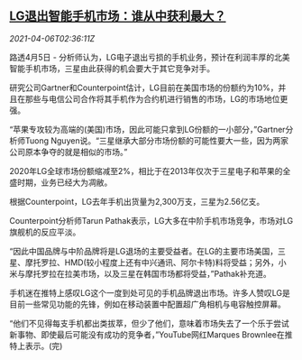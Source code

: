 <!--1617678062000-->
[LG退出智能手机市场：谁从中获利最大？](https://cn.reuters.com/article/lg-exit-smartphone-0405-mon-idCNKBS2BT06Z)
------

<div><i>2021-04-06T02:36:11Z</i></div><p>路透4月5日 - 分析师认为，LG电子退出亏损的手机业务，预计在利润丰厚的北美智能手机市场，三星由此获得的机会要大于其它竞争对手。</p><p>研究公司Gartner和Counterpoint估计，LG目前在美国市场的份额约为10%，并且在那些与电信公司合作将其手机作为合约机进行销售的市场，LG的市场地位更强。</p><p>“苹果专攻较为高端的(美国)市场，因此可能只拿到LG份额的一小部分，”Gartner分析师Tuong Nguyen说。“三星继承大部分市场份额的可能性要大一些，因为两家公司原本争夺的就是相似的市场。”</p><p>2020年LG全球市场份额缩减至2%，相比于在2013年仅次于三星电子和苹果的全盛时期，业务已经大为凋敝。</p><p>根据Counterpoint，LG去年手机出货量为2,300万支，三星为2.56亿支。</p><p>Counterpoint分析师Tarun Pathak表示，LG大多在中阶手机市场竞争，市场对LG旗舰机的反应平淡。</p><p>“因此中国品牌与中阶品牌将是LG退场的主要受益者。在LG的主要市场美国，三星、摩托罗拉、HMD(较小程度上还有中兴通讯、阿尔卡特)料将受益；另外，小米与摩托罗拉在拉美市场，以及三星在韩国市场都将受益，”Pathak补充道。</p><p>手机迷在推特上感叹LG这个一度到处可见的手机品牌退出市场。许多人赞叹LG是目前一些常见功能的先锋，例如在移动装置中配置超广角相机与电容触控屏幕。</p><p>“他们不见得每支手机都出类拔萃，但少了他们，意味着市场失去了一个乐于尝试新事物、即使最后可能没有成功的竞争者，”YouTube网红Marques Brownlee在推特上表示。(完)</p>
